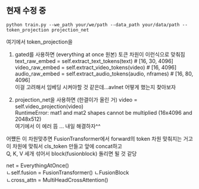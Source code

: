 ## 현재 수정 중 

```
python train.py --we_path your/we/path --data_path your/data/path --token_projection projection_net
```

여기에서 token_projection을 

1. gated를 사용하면 (everything at once 원본)
토큰 차원이 이런식으로 맞춰짐  
text_raw_embed = self.extract_text_tokens(text) # [16, 30, 4096]  
video_raw_embed = self.extract_video_tokens(video) # [16, 4096]  
audio_raw_embed = self.extract_audio_tokens(audio, nframes) # [16, 80, 4096]  
이걸 고려해서 임베딩 시켜야할 것 같은데...avlnet 어떻게 했는지 찾아보자  

2. projection_net을 사용하면 (한결이가 올린 거)
video = self.video_projection(video)  
RuntimeError: mat1 and mat2 shapes cannot be multiplied (16x4096 and 2048x512)  
여기에서 이 에러 뜸 ... 내일 해결하자^^


어쩄든 이 차원맞추면 FusionTransformer에서 forward의 token 차원 맞춰지는 거고  
이 차원에 맞춰서 cls_token 만들고 앞에 concat하고  
Q, K, V 세개 섞어서 block(fusionblock) 돌리면 될 것 같당


net = EverythingAtOnce()  
ㄴself.fusion = FusionTransformer()
ㄴFusionBlock  
ㄴcross_attn = MultiHeadCrossAttention()
